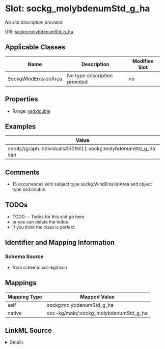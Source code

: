 

# Slot: sockg_molybdenumStd_g_ha


_No slot description provided_





URI: [sockg:molybdenumStd_g_ha](http://www.semanticweb.org/sockg/ontologies/2024/0/soil-carbon-ontology/molybdenumStd_g_ha)



<!-- no inheritance hierarchy -->





## Applicable Classes

| Name | Description | Modifies Slot |
| --- | --- | --- |
| [SockgWindErosionArea](../classes/SockgWindErosionArea.md) | No type description provided |  no  |







## Properties

* Range: [xsd:double](http://www.w3.org/2001/XMLSchema#double)






## Examples

| Value |
| --- |
| neo4j://graph.individuals#509311 sockg:molybdenumStd_g_ha nan |

## Comments

* 15 occurrences with subject type sockg:WindErosionArea and object type xsd:double.

## TODOs

* TODO -- Todos for this slot go here
* or you can delete the todos
* if you think the class is perfect.

## Identifier and Mapping Information







### Schema Source


* from schema: soc-kg/main




## Mappings

| Mapping Type | Mapped Value |
| ---  | ---  |
| self | sockg:molybdenumStd_g_ha |
| native | soc-kg/main/:sockg_molybdenumStd_g_ha |




## LinkML Source

<details>
```yaml
name: sockg_molybdenumStd_g_ha
description: No slot description provided
todos:
- TODO -- Todos for this slot go here
- or you can delete the todos
- if you think the class is perfect.
comments:
- 15 occurrences with subject type sockg:WindErosionArea and object type xsd:double.
examples:
- value: neo4j://graph.individuals#509311 sockg:molybdenumStd_g_ha nan
from_schema: soc-kg/main
rank: 1000
slot_uri: sockg:molybdenumStd_g_ha
alias: sockg_molybdenumStd_g_ha
domain_of:
- sockg_WindErosionArea
range: double

```
</details>